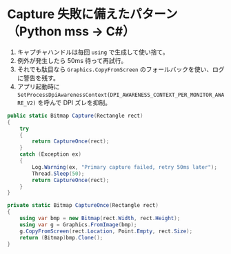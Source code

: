 # Capture 失敗に備えたパターン（Python mss -> C#）

1. キャプチャハンドルは毎回 `using` で生成して使い捨て。  
2. 例外が発生したら 50ms 待って再試行。  
3. それでも駄目なら `Graphics.CopyFromScreen` のフォールバックを使い、ログに警告を残す。  
4. アプリ起動時に `SetProcessDpiAwarenessContext(DPI_AWARENESS_CONTEXT_PER_MONITOR_AWARE_V2)` を呼んで DPI ズレを抑制。

```csharp
public static Bitmap Capture(Rectangle rect)
{
    try
    {
        return CaptureOnce(rect);
    }
    catch (Exception ex)
    {
        Log.Warning(ex, "Primary capture failed, retry 50ms later");
        Thread.Sleep(50);
        return CaptureOnce(rect);
    }
}

private static Bitmap CaptureOnce(Rectangle rect)
{
    using var bmp = new Bitmap(rect.Width, rect.Height);
    using var g = Graphics.FromImage(bmp);
    g.CopyFromScreen(rect.Location, Point.Empty, rect.Size);
    return (Bitmap)bmp.Clone();
}
```
